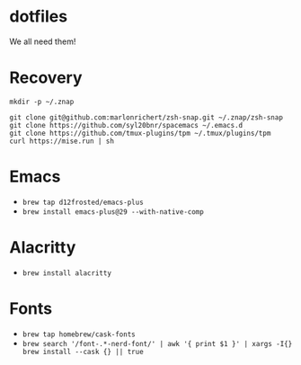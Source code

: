 dotfiles
========

We all need them!

# Recovery

```
mkdir -p ~/.znap

git clone git@github.com:marlonrichert/zsh-snap.git ~/.znap/zsh-snap
git clone https://github.com/syl20bnr/spacemacs ~/.emacs.d
git clone https://github.com/tmux-plugins/tpm ~/.tmux/plugins/tpm
curl https://mise.run | sh

```

# Emacs

* `brew tap d12frosted/emacs-plus`
* `brew install emacs-plus@29 --with-native-comp`

# Alacritty

* `brew install alacritty`

# Fonts

* `brew tap homebrew/cask-fonts`
* `brew search '/font-.*-nerd-font/' | awk '{ print $1 }' | xargs -I{} brew install --cask {} || true`
